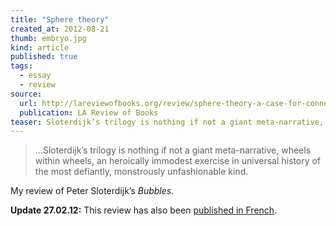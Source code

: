 ```yaml
---
title: "Sphere theory"
created_at: 2012-08-21
thumb: embryo.jpg
kind: article
published: true
tags: 
  - essay
  - review
source:
  url: http://lareviewofbooks.org/review/sphere-theory-a-case-for-connectedness
  publication: LA Review of Books
teaser: Sloterdijk’s trilogy is nothing if not a giant meta-narrative, wheels within wheels, an heroically immodest exercise in universal history of the most defiantly, monstrously unfashionable kind...
---
```


> …Sloterdijk’s trilogy is nothing if not a giant meta-narrative, wheels within wheels, an heroically immodest exercise in universal history of the most defiantly, monstrously unfashionable kind.

My review of Peter Sloterdijk’s _Bubbles_. 

**Update 27.02.12:** This review has also been [published in French](http://www.books.fr/sloterdijk-la-majeste-dun-provocateur-2/).